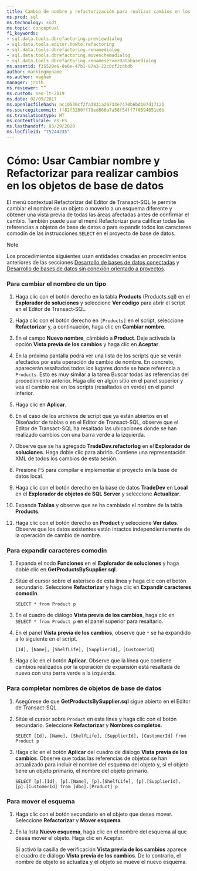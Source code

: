 ```yaml
---
title: Cambio de nombre y refactorización para realizar cambios en los objetos de base de datos
ms.prod: sql
ms.technology: ssdt
ms.topic: conceptual
f1_keywords:
- sql.data.tools.dbrefactoring.previewdialog
- sql.data.tools.editor.howto.refactoring
- sql.data.tools.dbrefactoring.renamedialog
- sql.data.tools.dbrefactoring.moveschemadialog
- sql.data.tools.dbrefactoring.renameserverdatabasedialog
ms.assetid: f35520e6-8e6e-47b1-87a3-22c0cf2cabdb
author: markingmyname
ms.author: maghan
manager: jroth
ms.reviewer: “”
ms.custom: seo-lt-2019
ms.date: 02/09/2017
ms.openlocfilehash: ac10530cf2fa3831a26733e7470b6bd107d17121
ms.sourcegitcommit: ff82f3260ff79ed860a7a58f54ff7f0594851e6b
ms.translationtype: HT
ms.contentlocale: es-ES
ms.lasthandoff: 03/29/2020
ms.locfileid: "75244235"
---
```

# <a name="how-to-use-rename-and-refactoring-to-make-changes-to-your-database-objects"></a>Cómo: Usar Cambiar nombre y Refactorizar para realizar cambios en los objetos de base de datos

El menú contextual Refactorizar del Editor de Transact\-SQL le permite cambiar el nombre de un objeto o moverlo a un esquema diferente y obtener una vista previa de todas las áreas afectadas antes de confirmar el cambio. También puede usar el menú Refactorizar para calificar todas las referencias a objetos de base de datos o para expandir todos los caracteres comodín de las instrucciones `SELECT` en el proyecto de base de datos.  
  
> [!NOTE]  
> Los procedimientos siguientes usan entidades creadas en procedimientos anteriores de las secciones [Desarrollo de bases de datos conectadas](../ssdt/connected-database-development.md) y [Desarrollo de bases de datos sin conexión orientado a proyectos](../ssdt/project-oriented-offline-database-development.md).  
  
### <a name="to-rename-a-type"></a>Para cambiar el nombre de un tipo  
  
1.  Haga clic con el botón derecho en la tabla **Products** (Products.sql) en el **Explorador de soluciones** y seleccione **Ver código** para abrir el script en el Editor de Transact\-SQL.  
  
2.  Haga clic con el botón derecho en `[Products]` en el script, seleccione **Refactorizar** y, a continuación, haga clic en **Cambiar nombre**.  
  
3.  En el campo **Nuevo nombre**, cámbielo a **Product**. Deje activada la opción **Vista previa de los cambios** y haga clic en **Aceptar**.  
  
4.  En la próxima pantalla podrá ver una lista de los scripts que se verán afectados por esta operación de cambio de nombre. En concreto, aparecerán resaltados todos los lugares donde se hace referencia a `Products`. Esto es muy similar a la tarea Buscar todas las referencias del procedimiento anterior. Haga clic en algún sitio en el panel superior y vea el cambio real en los scripts (resaltados en verde) en el panel inferior.  
  
5.  Haga clic en **Aplicar**.  
  
6.  En el caso de los archivos de script que ya están abiertos en el Diseñador de tablas o en el Editor de Transact\-SQL, observe que el Editor de Transact\-SQL ha resaltado las ubicaciones donde se han realizado cambios con una barra verde a la izquierda.  
  
7.  Observe que se ha agregado **TradeDev.refactorlog** en el **Explorador de soluciones**. Haga doble clic para abrirlo. Contiene una representación XML de todos los cambios de esta sesión.  
  
8.  Presione F5 para compilar e implementar el proyecto en la base de datos local.  
  
9. Haga clic con el botón derecho en la base de datos **TradeDev** en **Local** en el **Explorador de objetos de SQL Server** y seleccione **Actualizar**.  
  
10. Expanda **Tablas** y observe que se ha cambiado el nombre de la tabla **Products**.  
  
11. Haga clic con el botón derecho en **Product** y seleccione **Ver datos**. Observe que los datos existentes están intactos independientemente de la operación de cambio de nombre.  
  
### <a name="to-expand-wildcards"></a>Para expandir caracteres comodín  
  
1.  Expanda el nodo **Funciones** en el **Explorador de soluciones** y haga doble clic en **GetProductsBySupplier.sql**.  
  
2.  Sitúe el cursor sobre el asterisco de esta línea y haga clic con el botón secundario. Seleccione **Refactorizar** y haga clic en **Expandir caracteres comodín**.  
  
    ```  
    SELECT * from Product p  
    ```  
  
3.  En el cuadro de diálogo **Vista previa de los cambios**, haga clic en `SELECT * from Product p` en el panel superior para resaltarlo.  
  
4.  En el panel **Vista previa de los cambios**, observe que `*` se ha expandido a lo siguiente en el script.  
  
    ```  
    [Id], [Name], [ShelfLife], [SupplierId], [CustomerId]  
    ```  
  
5.  Haga clic en el botón **Aplicar**.  Observe que la línea que contiene cambios realizados por la operación de expansión está resaltada de nuevo con una barra verde a la izquierda.  
  
### <a name="to-fully-qualify-database-object-names"></a>Para completar nombres de objetos de base de datos  
  
1.  Asegúrese de que **GetProductsBySupplier.sql** sigue abierto en el Editor de Transact\-SQL.  
  
2.  Sitúe el cursor sobre `Product` en esta línea y haga clic con el botón secundario. Seleccione **Refactorizar** y **Nombres completos**.  
  
    ```  
    SELECT [Id], [Name], [ShelfLife], [SupplierId], [CustomerId] from Product p  
    ```  
  
3.  Haga clic en el botón **Aplicar** del cuadro de diálogo **Vista previa de los cambios**.  Observe que todas las referencias de objetos se han actualizado para incluir el nombre del esquema del objeto y, si el objeto tiene un objeto primario, el nombre del objeto primario.  
  
    ```  
    SELECT [p].[Id], [p].[Name], [p].[ShelfLife], [p].[SupplierId], [p].[CustomerId] from [dbo].[Product] p  
    ```  
  
### <a name="to-move-schema"></a>Para mover el esquema  
  
1.  Haga clic con el botón secundario en el objeto que desea mover. Seleccione **Refactorizar** y **Mover esquema**.  
  
2.  En la lista **Nuevo esquema**, haga clic en el nombre del esquema al que desea mover el objeto. Haga clic en Aceptar.  
  
    Si activó la casilla de verificación **Vista previa de los cambios** aparece el cuadro de diálogo **Vista previa de los cambios**. De lo contrario, el nombre de objeto se actualiza y el objeto se mueve el nuevo esquema.  
  
